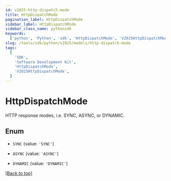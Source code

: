 ```yaml
---
id: v2025-http-dispatch-mode
title: HttpDispatchMode
pagination_label: HttpDispatchMode
sidebar_label: HttpDispatchMode
sidebar_class_name: pythonsdk
keywords:
  ['python', 'Python', 'sdk', 'HttpDispatchMode', 'V2025HttpDispatchMode']
slug: /tools/sdk/python/v2025/models/http-dispatch-mode
tags:
  [
    'SDK',
    'Software Development Kit',
    'HttpDispatchMode',
    'V2025HttpDispatchMode',
  ]
---
```


# HttpDispatchMode

HTTP response modes, i.e. SYNC, ASYNC, or DYNAMIC.

## Enum

- `SYNC` (value: `'SYNC'`)

- `ASYNC` (value: `'ASYNC'`)

- `DYNAMIC` (value: `'DYNAMIC'`)

[[Back to top]](#)
